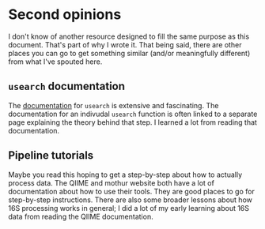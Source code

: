 # Second opinions

I don't know of another resource designed to fill the same purpose
as this document. That's part of why I wrote it. That being
said, there are other places you can go to get something similar
(and/or meaningfully different) from what I've spouted here.

## `usearch` documentation

The [documentation](http://www.drive5.com/usearch/manual/) for `usearch`
is extensive and fascinating. The documentation for an indivudal
`usearch` function is often linked to a separate page explaining
the theory behind that step. I learned a lot from reading that
documentation.

## Pipeline tutorials

Maybe you read this hoping to get a step-by-step about how to
actually process data. The QIIME and mothur website both have
a lot of documentation about how to use their tools. They are good
places to go for step-by-step instructions. There are also some
broader lessons about how 16S processing works in general; I
did a lot of my early learning about 16S data from reading the
QIIME documentation.
